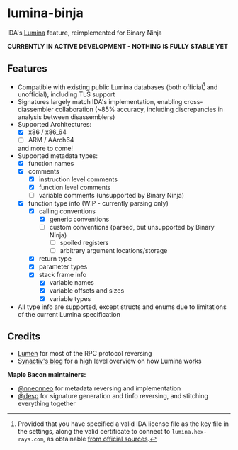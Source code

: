 # lumina-binja
IDA's [Lumina](https://hex-rays.com/products/ida/lumina/) feature, reimplemented for Binary Ninja

**CURRENTLY IN ACTIVE DEVELOPMENT - NOTHING IS FULLY STABLE YET**

## Features
 - Compatible with existing public Lumina databases (both official[^1] and unofficial), including TLS support
 - Signatures largely match IDA's implementation, enabling cross-diassembler collaboration (~85% accuracy, including discrepancies in analysis between disassemblers)
 - Supported Architectures:
   - [x] x86 / x86_64
   - [ ] ARM / AArch64
   
   and more to come!
 - Supported metadata types:
   - [x] function names
   - [x] comments
     - [x] instruction level comments
     - [x] function level comments
     - [ ] variable comments (unsupported by Binary Ninja)
   - [x] function type info (WIP - currently parsing only)
     - [x] calling conventions
       - [x] generic conventions
       - [ ] custom conventions (parsed, but unsupported by Binary Ninja)
         - [ ] spoiled registers
         - [ ] arbitrary argument locations/storage
     - [x] return type
     - [x] parameter types
     - [x] stack frame info
       - [x] variable names
       - [x] variable offsets and sizes
       - [x] variable types
 - All type info are supported, except structs and enums due to limitations of the current Lumina specification

## Credits
 - [Lumen](https://github.com/naim94a/lumen) for most of the RPC protocol reversing
 - [Synactiv's blog](https://www.synacktiv.com/en/publications/investigating-ida-lumina-feature.html) for a high level overview on how Lumina works

**Maple Bacon maintainers:**
 - [@nneonneo](https://github.com/nneonneo) for metadata reversing and implementation
 - [@desp](https://github.com/despawningbone) for signature generation and tinfo reversing, and stitching everything together

[^1]: Provided that you have specified a valid IDA license file as the key file in the settings, along the valid certificate to connect to `lumina.hex-rays.com`, as obtainable [from official sources](https://hex-rays.com/products/ida/lumina/lumina-cert-20191010/).
